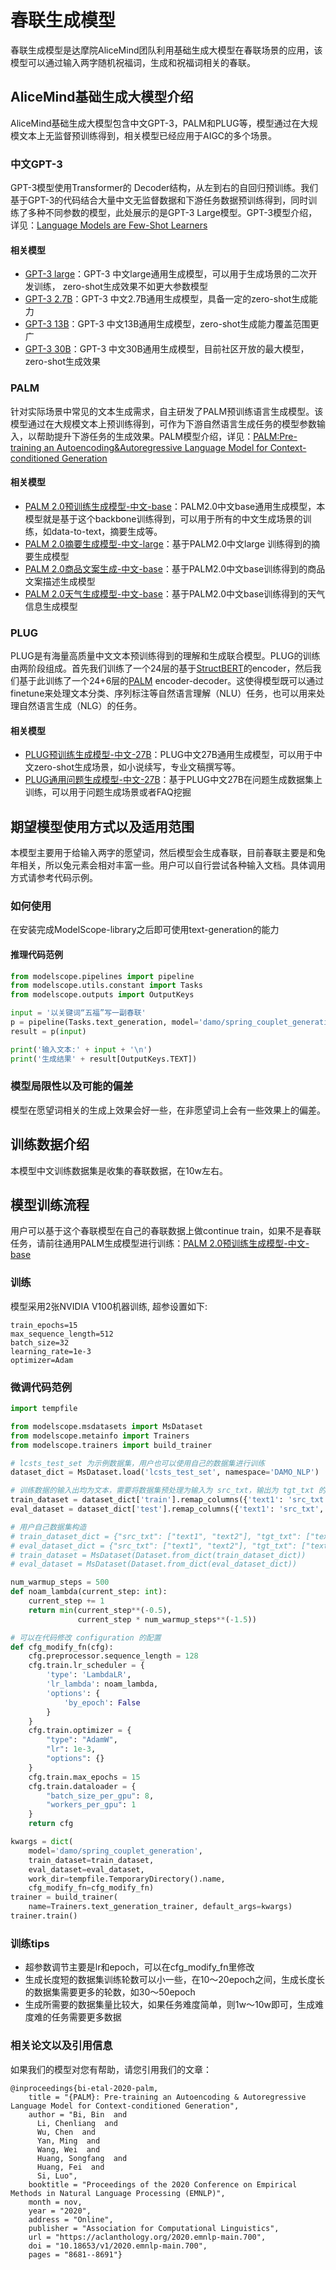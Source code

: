 
# 春联生成模型
春联生成模型是达摩院AliceMind团队利用基础生成大模型在春联场景的应用，该模型可以通过输入两字随机祝福词，生成和祝福词相关的春联。


## AliceMind基础生成大模型介绍
AliceMind基础生成大模型包含中文GPT-3，PALM和PLUG等，模型通过在大规模文本上无监督预训练得到，相关模型已经应用于AIGC的多个场景。

### 中文GPT-3
GPT-3模型使用Transformer的 Decoder结构，从左到右的自回归预训练。我们基于GPT-3的代码结合大量中文无监督数据和下游任务数据预训练得到，同时训练了多种不同参数的模型，此处展示的是GPT-3 Large模型。GPT-3模型介绍，详见：[Language Models are Few-Shot Learners
](https://arxiv.org/abs/2005.14165)

#### 相关模型

- [GPT-3 large](https://modelscope.cn/models/damo/nlp_gpt3_text-generation_chinese-large/summary)：GPT-3 中文large通用生成模型，可以用于生成场景的二次开发训练， zero-shot生成效果不如更大参数模型
- [GPT-3 2.7B](https://modelscope.cn/models/damo/nlp_gpt3_text-generation_2.7B/summary)：GPT-3 中文2.7B通用生成模型，具备一定的zero-shot生成能力
- [GPT-3 13B](https://modelscope.cn/models/damo/nlp_gpt3_text-generation_13B/summary)：GPT-3 中文13B通用生成模型，zero-shot生成能力覆盖范围更广
- [GPT-3 30B](https://modelscope.cn/models/damo/nlp_gpt3_text-generation_30B/summary)：GPT-3 中文30B通用生成模型，目前社区开放的最大模型，zero-shot生成效果



### PALM
针对实际场景中常见的文本生成需求，自主研发了PALM预训练语言生成模型。该模型通过在大规模文本上预训练得到，可作为下游自然语言生成任务的模型参数输入，以帮助提升下游任务的生成效果。PALM模型介绍，详见：[PALM:Pre-training an Autoencoding&Autoregressive Language Model for Context-conditioned Generation](https://arxiv.org/abs/2004.07159)

#### 相关模型

- [PALM 2.0预训练生成模型-中文-base](https://modelscope.cn/models/damo/nlp_palm2.0_pretrained_chinese-base/summary)：PALM2.0中文base通用生成模型，本模型就是基于这个backbone训练得到，可以用于所有的中文生成场景的训练，如data-to-text，摘要生成等。
- [PALM 2.0摘要生成模型-中文-large](https://modelscope.cn/models/damo/nlp_palm2.0_text-generation_chinese-large/summary)：基于PALM2.0中文large 训练得到的摘要生成模型
- [PALM 2.0商品文案生成-中文-base](https://modelscope.cn/models/damo/nlp_palm2.0_text-generation_commodity_chinese-base/summary)：基于PALM2.0中文base训练得到的商品文案描述生成模型
- [PALM 2.0天气生成模型-中文-base](https://modelscope.cn/models/damo/nlp_palm2.0_text-generation_weather_chinese-base/summary)：基于PALM2.0中文base训练得到的天气信息生成模型

### PLUG
PLUG是有海量高质量中文文本预训练得到的理解和生成联合模型。PLUG的训练由两阶段组成。首先我们训练了一个24层的基于[StructBERT](https://arxiv.org/abs/1908.04577)的encoder，然后我们基于此训练了一个24+6层的[PALM](https://arxiv.org/pdf/2004.07159.pdf?fbclid=IwAR0BNl1IzR5bhcuEbyfNw2UN7MApHFoFP3BN40FKkW8x3bqolK_HilU293I) encoder-decoder。这使得模型既可以通过finetune来处理文本分类、序列标注等自然语言理解（NLU）任务，也可以用来处理自然语言生成（NLG）的任务。

#### 相关模型

- [PLUG预训练生成模型-中文-27B](https://modelscope.cn/models/damo/nlp_plug_text-generation_27B/summary)：PLUG中文27B通用生成模型，可以用于中文zero-shot生成场景，如小说续写，专业文稿撰写等。
- [PLUG通用问题生成模型-中文-27B](https://modelscope.cn/models/damo/nlp_plug_question-generation_27B/summary)：基于PLUG中文27B在问题生成数据集上训练，可以用于问题生成场景或者FAQ挖掘


## 期望模型使用方式以及适用范围
本模型主要用于给输入两字的愿望词，然后模型会生成春联，目前春联主要是和兔年相关，所以兔元素会相对丰富一些。用户可以自行尝试各种输入文档。具体调用方式请参考代码示例。

### 如何使用
在安装完成ModelScope-library之后即可使用text-generation的能力

#### 推理代码范例
```python
from modelscope.pipelines import pipeline
from modelscope.utils.constant import Tasks
from modelscope.outputs import OutputKeys

input = '以关键词“五福”写一副春联'
p = pipeline(Tasks.text_generation, model='damo/spring_couplet_generation')
result = p(input)

print('输入文本:' + input + '\n')
print('生成结果' + result[OutputKeys.TEXT])
```

### 模型局限性以及可能的偏差
模型在愿望词相关的生成上效果会好一些，在非愿望词上会有一些效果上的偏差。

## 训练数据介绍
本模型中文训练数据集是收集的春联数据，在10w左右。

## 模型训练流程
用户可以基于这个春联模型在自己的春联数据上做continue train，如果不是春联任务，请前往通用PALM生成模型进行训练：[PALM 2.0预训练生成模型-中文-base
](https://modelscope.cn/models/damo/nlp_palm2.0_pretrained_chinese-base/summary)
### 训练
模型采用2张NVIDIA V100机器训练, 超参设置如下:
```
train_epochs=15
max_sequence_length=512
batch_size=32
learning_rate=1e-3
optimizer=Adam
```

### 微调代码范例
```python
import tempfile

from modelscope.msdatasets import MsDataset
from modelscope.metainfo import Trainers
from modelscope.trainers import build_trainer

# lcsts_test_set 为示例数据集，用户也可以使用自己的数据集进行训练
dataset_dict = MsDataset.load('lcsts_test_set', namespace='DAMO_NLP')

# 训练数据的输入出均为文本，需要将数据集预处理为输入为 src_txt，输出为 tgt_txt 的格式：
train_dataset = dataset_dict['train'].remap_columns({'text1': 'src_txt', 'text2': 'tgt_txt'})
eval_dataset = dataset_dict['test'].remap_columns({'text1': 'src_txt', 'text2': 'tgt_txt'})

# 用户自己数据集构造
# train_dataset_dict = {"src_txt": ["text1", "text2"], "tgt_txt": ["text1", "text2"]}
# eval_dataset_dict = {"src_txt": ["text1", "text2"], "tgt_txt": ["text1", "text2"]}
# train_dataset = MsDataset(Dataset.from_dict(train_dataset_dict))
# eval_dataset = MsDataset(Dataset.from_dict(eval_dataset_dict))

num_warmup_steps = 500
def noam_lambda(current_step: int):
    current_step += 1
    return min(current_step**(-0.5),
               current_step * num_warmup_steps**(-1.5))

# 可以在代码修改 configuration 的配置
def cfg_modify_fn(cfg):
    cfg.preprocessor.sequence_length = 128
    cfg.train.lr_scheduler = {
        'type': 'LambdaLR',
        'lr_lambda': noam_lambda,
        'options': {
            'by_epoch': False
        }
    }
    cfg.train.optimizer = {
        "type": "AdamW",
        "lr": 1e-3,
        "options": {}
    }
    cfg.train.max_epochs = 15
    cfg.train.dataloader = {
        "batch_size_per_gpu": 8,
        "workers_per_gpu": 1
    }
    return cfg

kwargs = dict(
    model='damo/spring_couplet_generation',
    train_dataset=train_dataset,
    eval_dataset=eval_dataset,
    work_dir=tempfile.TemporaryDirectory().name,
    cfg_modify_fn=cfg_modify_fn)
trainer = build_trainer(
    name=Trainers.text_generation_trainer, default_args=kwargs)
trainer.train()
```

### 训练tips

* 超参数调节主要是lr和epoch，可以在cfg_modify_fn里修改
* 生成长度短的数据集训练轮数可以小一些，在10～20epoch之间，生成长度长的数据集需要更多的轮数，如30～50epoch
* 生成所需要的数据集量比较大，如果任务难度简单，则1w～10w即可，生成难度难的任务需要更多数据


### 相关论文以及引用信息
如果我们的模型对您有帮助，请您引用我们的文章：
```
@inproceedings{bi-etal-2020-palm,
    title = "{PALM}: Pre-training an Autoencoding & Autoregressive Language Model for Context-conditioned Generation",
    author = "Bi, Bin  and
      Li, Chenliang  and
      Wu, Chen  and
      Yan, Ming  and
      Wang, Wei  and
      Huang, Songfang  and
      Huang, Fei  and
      Si, Luo",
    booktitle = "Proceedings of the 2020 Conference on Empirical Methods in Natural Language Processing (EMNLP)",
    month = nov,
    year = "2020",
    address = "Online",
    publisher = "Association for Computational Linguistics",
    url = "https://aclanthology.org/2020.emnlp-main.700",
    doi = "10.18653/v1/2020.emnlp-main.700",
    pages = "8681--8691"}
```
